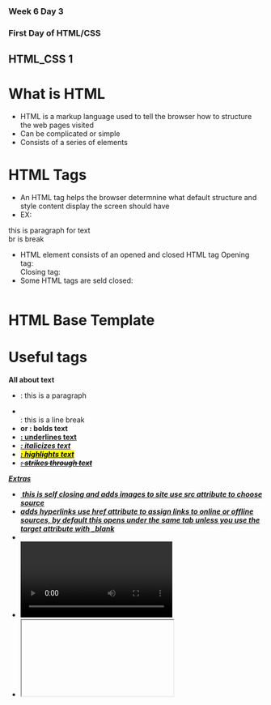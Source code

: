 ### Week 6 Day 3

### First Day of HTML/CSS

## HTML_CSS 1

# What is HTML
 - HTML is a markup language used to tell the browser how to structure the web pages visited
 - Can be complicated or simple
 - Consists of a series of elements

# HTML Tags
 - An HTML tag helps the browser determnine what default structure and style content display the screen should have
 - EX:
<p></p> this is paragraph for text
<head></head>
<body></body>
<br /> br is break
<img />
<div></div>

 - HTML element consists of an opened and closed HTML tag
Opening tag: <nav>
Closing tag: </nav>
 - Some HTML tags are seld closed:
<img />

# HTML Base Template
<!DOCTYPE html>
<html>
<head>
    <title></title>
</head>
<body>

</body>
</html>

# Useful tags
**All about text**
 - <p>: this is a paragraph
 - <br>: this is a line break
 - <b> or <Strong>: bolds text
 - <u>: underlines text
 - <em>: italicizes text
 - <mark>: highlights text
 - <del>: strikes through text

**Extras**
 - <img /> this is self closing and adds images to site use src attribute to choose source
 - <a> adds hyperlinks use **href** attribute to assign links to online or offline sources, by default this opens under the same tab unless you use the **target** attribute with _blank
 - <audio> embedds audio, specify controls, src, and type
 - <video> same as above
 - <iframe> embedds youtube videos, specify width, height, and src

# Creating lists
 - start with either <ol> for ordered list, or <ul> for unordered bullet points
 - within <ol> or <ul>, create your elements with <li> 
 - you can change the type attriubute to change the format of the lists ex:
 - [<ol type="I">] changes it from numeral to roman

# Block-level and inline elements
 - Block level elements form a visable block on a page
 - Inline elements are those that are containted within block level

# Attributes
 - A space between the attribute name and the element name
 - the attirubute name, followed by and = sign
 - an attriubute value with opeing and closing quote marks wrapped

# HTML TABLE
 - create tables using the <table> element in conjunction with <tr> and <td>
 - Each set of tr represents a row within table
 - Each set of td represents a table data cell within a row
 - <th> adds a header that goes column per column left to right
 - you can modify table with a border <table border="1px">
# HTML SECTION

#HTML Form
 - HTML forms are one of the main points of interaction between a user and a website or app.
 - Forms allows users to send data to the website
 - 
